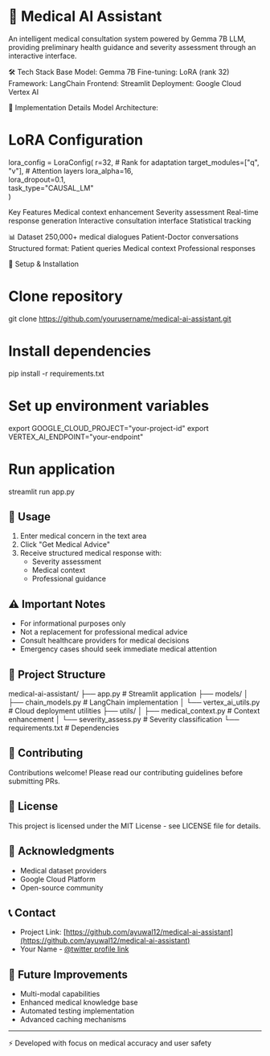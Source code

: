 
# 🏥 Medical AI Assistant
An intelligent medical consultation system powered by Gemma 7B LLM, providing preliminary health guidance and severity assessment through an interactive interface.


🛠️ Tech Stack
Base Model: Gemma 7B
Fine-tuning: LoRA (rank 32)
Framework: LangChain
Frontend: Streamlit
Deployment: Google Cloud Vertex AI


🔧 Implementation Details
Model Architecture:
# LoRA Configuration
lora_config = LoraConfig(
    r=32,                     # Rank for adaptation
    target_modules=["q", "v"], # Attention layers
    lora_alpha=16,            
    lora_dropout=0.1,         
    task_type="CAUSAL_LM"     
)


Key Features
Medical context enhancement
Severity assessment
Real-time response generation
Interactive consultation interface
Statistical tracking


📊 Dataset
250,000+ medical dialogues
Patient-Doctor conversations
Structured format:
Patient queries
Medical context
Professional responses


🚀 Setup & Installation
# Clone repository
git clone https://github.com/yourusername/medical-ai-assistant.git

# Install dependencies
pip install -r requirements.txt

# Set up environment variables
export GOOGLE_CLOUD_PROJECT="your-project-id"
export VERTEX_AI_ENDPOINT="your-endpoint"

# Run application
streamlit run app.py


## 📝 Usage
1. Enter medical concern in the text area
2. Click "Get Medical Advice"
3. Receive structured medical response with:
   - Severity assessment
   - Medical context
   - Professional guidance

## ⚠️ Important Notes
- For informational purposes only
- Not a replacement for professional medical advice
- Consult healthcare providers for medical decisions
- Emergency cases should seek immediate medical attention

## 🔄 Project Structure

medical-ai-assistant/
├── app.py                    # Streamlit application
├── models/
│   ├── chain_models.py       # LangChain implementation
│   └── vertex_ai_utils.py    # Cloud deployment utilities
├── utils/
│   ├── medical_context.py    # Context enhancement
│   └── severity_assess.py    # Severity classification
└── requirements.txt          # Dependencies



## 🤝 Contributing
Contributions welcome! Please read our contributing guidelines before submitting PRs.

## 📄 License
This project is licensed under the MIT License - see LICENSE file for details.

## 🙏 Acknowledgments
- Medical dataset providers
- Google Cloud Platform
- Open-source community

## 📞 Contact
- Project Link: [https://github.com/ayuwal12/medical-ai-assistant](https://github.com/ayuwal12/medical-ai-assistant)
- Your Name - [@twitter profile link](https://twitter.com/ayuwal12)

## 🔮 Future Improvements
- Multi-modal capabilities
- Enhanced medical knowledge base
- Automated testing implementation
- Advanced caching mechanisms

---
⚡️ Developed with focus on medical accuracy and user safety
